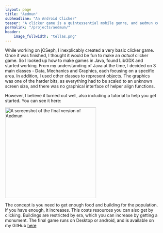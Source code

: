 ```yaml
---
layout: page
title: "Aedmun"
subheadline: "An Android Clicker"
teaser: "A clicker game is a quintessential mobile genre, and aedmun contains the essence of such a game in a civilisation building theme."
permalink: "/projects/aedmun/"
header:
    image_fullwidth: "tellas.png"
---
```


While working on jOSeph, I inexplicably created a very basic clicker game. Once it was finished, I thought it would be fun to make an *actual* clicker game. So I looked up how to make games in Java, found LibGDX and started working. From my understanding of Java at the time, I decided on 3 main classes - Data, Mechanics and Graphics, each focusing on a specific area. In addition, I used other classes to represent objects. The graphics was one of the harder bits, as everything had to be scaled to an unknown screen size, and there was no graphical interface of helper align functions.

However, I believe it turned out well, also including a tutorial to help you get started. You can see it here:

<p style="text-align: centre">
    <img src="https://black-photon.github.io/images/aedmun.jpg" title="A screenshot of the final version of Aedmun" width="300"/>
</p>

The concept is you need to get enough food and building for the population. If you have enough, it increases. This costs resources you can also get by clicking. Buildings are restricted by era, which you can increase by getting a monument. The final game runs on Desktop or android, and is available on my GitHub [here](https://github.com/Black-Photon/Aedmun)